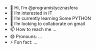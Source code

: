 - 👋 Hi, I’m @programistycznasfera
- 👀 I’m interested in IT
- 🌱 I’m currently learning Some PYTHON
- 💞️ I’m looking to collaborate on gmail
- 📫 How to reach me ...
- 😄 Pronouns: ...
- ⚡ Fun fact: ...

<!---
programistycznasfera/programistycznasfera is a ✨ special ✨ repository because its `README.md` (this file) appears on your GitHub profile.
You can click the Preview link to take a look at your changes.
--->

